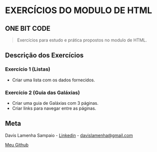 # EXERCÍCIOS DO MODULO DE HTML

## ONE BIT CODE

> Exercícios para estudo e prática propostos no modulo de HTML.

## Descrição dos Exercícios

### Exercício 1 (Listas)

- Criar uma lista com os dados fornecidos.

### Exercício 2 (Guia das Galáxias)

- Criar uma guia de Galáxias com 3 páginas.
- Criar links para navegar entre as páginas.

## Meta

Davis Lamenha Sampaio - [Linkedin](https://www.linkedin.com/in/davislamenha/) - davislamenha@gmail.com

[Meu Github](https://github.com/davislamenha)
